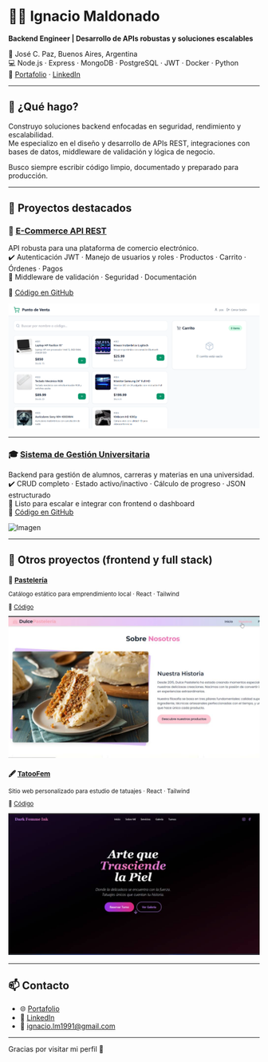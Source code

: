 # 👨‍💻 Ignacio Maldonado

**Backend Engineer | Desarrollo de APIs robustas y soluciones escalables**

📍 José C. Paz, Buenos Aires, Argentina  
💻 Node.js · Express · MongoDB · PostgreSQL · JWT · Docker · Python  
🔗 [Portafolio](https://ignaciobackendengineer.nachoweb.com.ar/) · [LinkedIn](https://www.linkedin.com/in/ignaciomaldo/)  

---

## 🚀 ¿Qué hago?

Construyo soluciones backend enfocadas en seguridad, rendimiento y escalabilidad.  
Me especializo en el diseño y desarrollo de APIs REST, integraciones con bases de datos, middleware de validación y lógica de negocio.

Busco siempre escribir código limpio, documentado y preparado para producción.

---

## 🧩 Proyectos destacados

### 🛒 [E-Commerce API REST]()  
API robusta para una plataforma de comercio electrónico.  
✔️ Autenticación JWT · Manejo de usuarios y roles · Productos · Carrito · Órdenes · Pagos  
🧪 Middleware de validación · Seguridad · Documentación  


🔗 [Código en GitHub](https://github.com/ignacio-leonel/sistemaGestionComercial)



![Imagen](https://github.com/ignacio-leonel/portafolio3/blob/main/public/images/stock/venta.png)

---

### 🎓 [Sistema de Gestión Universitaria]()  
Backend para gestión de alumnos, carreras y materias en una universidad.  
✔️ CRUD completo · Estado activo/inactivo · Cálculo de progreso · JSON estructurado  
🔐 Listo para escalar e integrar con frontend o dashboard  
🔗 [Código en GitHub](https://github.com/ignacio-leonel/sistema_gestion_academica)

![Imagen](https://ignaciobackendengineer.nachoweb.com.ar/images/proyectos/universidad-cover.jpg)

---

## 🧪 Otros proyectos (frontend y full stack)

<sub>

### 🍰 [Pastelería](https://pasteleria-rose.vercel.app/)  


Catálogo estático para emprendimiento local · React · Tailwind  


🔗 [Código](https://github.com/ignacio-leonel/pasteleria)



![Imagen](https://github.com/ignacio-leonel/pasteleria/blob/main/screenshots/about.jpg)


### 🖋️ [TatooFem](https://github.com/ignacio-leonel/Sitio-web-de-Local-de-Tatuajes)  
Sitio web personalizado para estudio de tatuajes · React · Tailwind  


🔗 [Código](https://github.com/ignacio-leonel/Sitio-web-de-Local-de-Tatuajes)


![Imagen](https://github.com/ignacio-leonel/ignacio-leonel/blob/main/hero.jpg)


</sub>

---

## 📫 Contacto

- 🌐 [Portafolio](https://ignaciobackendengineer.nachoweb.com.ar/)  
- 💼 [LinkedIn](https://www.linkedin.com/in/ignaciomaldo/)  
- 📧 ignacio.lm1991@gmail.com

---

Gracias por visitar mi perfil 🙌
